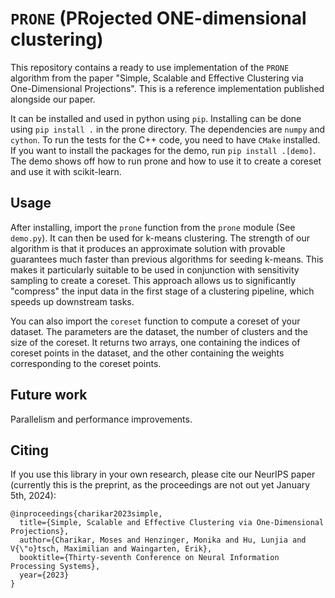 # `PRONE` (PRojected ONE-dimensional clustering)

This repository contains a ready to use implementation of the `PRONE` algorithm from the paper "Simple, Scalable and Effective Clustering via One-Dimensional Projections". This is a reference implementation published alongside our paper.

It can be installed and used in python using `pip`. Installing can be done using `pip install .` in the prone directory. The dependencies are `numpy` and `cython`. To run the tests for the C++ code, you need to have `CMake` installed. If you want to install the packages for the demo, run `pip install .[demo]`. The demo shows off how to run prone and how to use it to create a coreset and use it with scikit-learn.

## Usage

After installing, import the `prone` function from the `prone` module (See `demo.py`).  It can then be used for k-means clustering. The strength of our algorithm is that it produces an approximate solution with provable guarantees much faster than previous algorithms for seeding k-means. This makes it particularly suitable to be used in conjunction with sensitivity sampling to create a coreset. This approach allows us to significantly "compress" the input data in the first stage of a clustering pipeline, which speeds up downstream tasks.

You can also import the `coreset` function to compute a coreset of your dataset. The parameters are the dataset, the number of clusters and the size of the coreset. It returns two arrays, one containing the indices of coreset points in the dataset, and the other containing the weights corresponding to the coreset points.

## Future work

Parallelism and performance improvements.

## Citing 

If you use this library in your own research, please cite our NeurIPS paper (currently this is the preprint, as the proceedings are not out yet January 5th, 2024): 
```
@inproceedings{charikar2023simple,
  title={Simple, Scalable and Effective Clustering via One-Dimensional Projections},
  author={Charikar, Moses and Henzinger, Monika and Hu, Lunjia and V{\"o}tsch, Maximilian and Waingarten, Erik},
  booktitle={Thirty-seventh Conference on Neural Information Processing Systems},
  year={2023}
}
```


